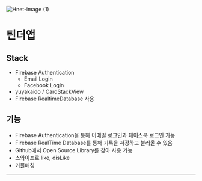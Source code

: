 ![Hnet-image (1)](https://user-images.githubusercontent.com/66052467/151829845-40562247-17e1-409d-9f18-0f03d12b8b8d.gif)

# 틴더앱

## Stack
- Firebase Authentication
  - Email Login
  - Facebook Login
- yuyakaido / CardStackView
- Firebase RealtimeDatabase 사용 
## 기능
- Firebase Authentication을 통해 이메일 로그인과 페이스북 로그인 가능
- Firebase RealTime Database를 통해 기록을 저장하고 불러올 수 있음
- Github에서 Open Source Library를 찾아 사용 가능
- 스와이프로 like, disLike
- 커플매칭

---
<!-- ## Open API?
- 개발자에게 사유 응용 소프트웨어나 웹 서비스의 프로그래밍적인 권한을 제공
- 누구나 사용할 수 있게 Open된 API
- 인증키가 있어야 사용 가능 (노출될 시 삭제 후 재발급)
- 현재 프로젝트에선 API key를 전역으로 쉽게 사용하기 위해 xml-values에 저장하여 사용
- 액티비티에서 getString(R.string.~key)로 사용
- API key는 자동으로 gitignore에 추가되는 Local-properties에 넣고 사용(보안)
- 팀 프로젝트시 따로 관리
## Glide?
- 서버에서 받아온 이미지 URL을 띄우기 위한 라이브러리

## Retrofit2?
- 안드로이드에서 가장 유명하고 널리 사용되는 Type-Safe REST 클라이언트 중 하나
- 내부적으로 HTTP 및 네트워크 호출에 OkHTTP를 사용
- REST 클라이언트이기 때문에 안드로이드의 다른 네트워킹 라이브러리와는 다르다
- 대부분의 네트워킹 라이브러리 Volley, OkHTTP, 기타는 동기식/비동기식 요청, 우선순위 지정, 요청 정렬, 동시/병렬 요청, 캐싱 등에 중점을 둔다.
- 레트로핏은 네트워크를 호출하고 데이터를 파싱하는 작업을 메서드 호출과 같이 만들어주는 데 더 중점을 두는데, HTTP API를 자바 인터페이스로 변경해준다.
- 네트워크와 관련된 문제는 자체적으로 해결하지 않고 내부적으로는 OkHTTP에 위임한다.
- java 8 이상, Android API 21 이상
- gson으로 바꾸어주는 컨버터 라이브러리 내장(retrofit2-converter-gson 라이브러리 추가)
  - gson : 직렬화해서 데이터를 표현하는 방식인 json을 바로 Object로 사용할 수 있게 도와주는 구글에서 만든 방식
- DTO : Data Transfer Object
  - 계층간 데이터 교환을 하기 위해 사용하는 객체
  - 로직을 갖고 있지 않은 순수한 데이터 객체
  - getter/setter만 가진다.
  - baseUrl은 https 사용 

## RecyclerView
- 화면에 보이는 리스트들에서 위 아래로 한 두개 뷰까짐나 미리 그려놓고 스크롤 움직이면 미리 그려진 뷰에 데이터만 갱신해서 새 값을 보여줌
- 뷰를 재활용
- 레이아웃 매니저와 adapter 필요

## Project Flow
1. API 신청
2. 레트로핏2 설정(retrofit2, converter-gson, internet permission)
3. model - DTO 만들기
4. api - serviceInterface에 API호출 구현
5. Activity에서 ServiceInterface Retrofit으로 생성
6. service 객체로 함수 호출 및 enqueue Override
7. Glide 라이브러리 추가 및 서버에서 받아온 이미지 url을 adpater에서 사용하여 바인딩
8. Room 그레이들 설정
9. Room 데이터 모델 생성(Entity)
10. AppDatabase 추상 클래스로 db 생성
11. DAO 생성
12. 액티비티에서 AppDatabase 싱글턴 객체 생성
13. DAO 사용
14. 상세 페이지 putExtra로 DTO 직렬화하여 한 번에 넘기기 위해 plugin id 'kotlin-parcelize'사용
15. db에 새로운 Entity 넣었으니 DB 버전 업 -> Migraion 구현
  
### Structure
![image](https://user-images.githubusercontent.com/66052467/151729535-455db42c-3843-44fc-80be-12a0e529bd0a.png)<br>
![image](https://user-images.githubusercontent.com/66052467/151729536-c1429896-ec81-4976-9372-285e50b663e1.png)<br>

### Manifest
![image](https://user-images.githubusercontent.com/66052467/151729569-8c75178b-f50d-482e-b7a4-1afa4dd22e72.png)<br>

### Build.gradle
![image](https://user-images.githubusercontent.com/66052467/151729597-5c716834-a464-47dc-a8e6-8ed4c8fc7965.png)<br>
![image](https://user-images.githubusercontent.com/66052467/151729624-c19778df-a203-45db-bec4-75b6081a0724.png)<br>

### RecyclerView view Binding
![image](https://user-images.githubusercontent.com/66052467/151729838-6f181c63-77c7-44c7-8807-019eb4a8c114.png)<br>

### 사용 API
[인터파크 Book Open API](http://book.interpark.com/bookPark/html/bookpinion/api_main.html)<br>
 -->
